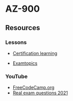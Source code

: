 # AZ-900

## Resources

### Lessons

- [Certification learning](https://docs.microsoft.com/en-us/learn/certifications/exams/az-900??ranMID=46128&ranEAID=hL3Qp0zRBOc&ranSiteID=hL3Qp0zRBOc-2fWTKhjJegC6p3LEAiwh8g&epi=hL3Qp0zRBOc-2fWTKhjJegC6p3LEAiwh8g&irgwc=1&OCID=AID2000142_aff_7794_1243925&tduid=%28ir__w1o11xljkokfq2k1kk0sohz3wf2xuirtblnmopp200%29%287794%29%281243925%29%28hL3Qp0zRBOc-2fWTKhjJegC6p3LEAiwh8g%29%28%29&irclickid=_w1o11xljkokfq2k1kk0sohz3wf2xuirtblnmopp200)  

- [Examtopics](https://www.examtopics.com/exams/microsoft/az-900/)  

### YouTube

- [FreeCodeCamp.org](https://www.youtube.com/watch?v=NKEFWyqJ5XA)  
- [Real exam questions 2021](https://www.youtube.com/watch?v=jWJwTkt-z1M)  
